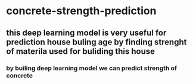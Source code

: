 # concrete-strength-prediction
## this deep learning model is very useful for prediction house buling age by finding strenght of materila used for buliding this house
### by builing deep learning model we can predict strength of concrete
